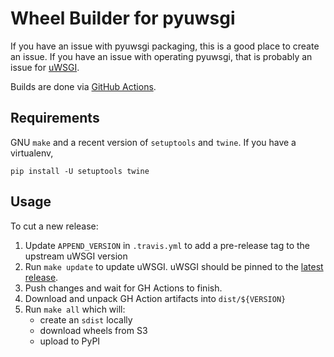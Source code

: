 # Wheel Builder for pyuwsgi

If you have an issue with pyuwsgi packaging, this is a good place to create an issue. If you have an issue with operating pyuwsgi, that is probably an issue for [uWSGI](https://github.com/unbit/uwsgi).

Builds are done via [GitHub Actions](https://github.com/lincolnloop/pyuwsgi-wheels/actions).

## Requirements

GNU `make` and a recent version of `setuptools` and `twine`. If you have a virtualenv,

```
pip install -U setuptools twine
```

## Usage

To cut a new release:

1. Update `APPEND_VERSION` in `.travis.yml` to add a pre-release tag to the upstream uWSGI version
2. Run `make update` to update uWSGI. uWSGI should be pinned to the [latest release](https://github.com/unbit/uwsgi/releases).
3. Push changes and wait for GH Actions to finish.
4. Download and unpack GH Action artifacts into `dist/${VERSION}`
4. Run `make all` which will:
    * create an `sdist` locally
    * download wheels from S3
    * upload to PyPI
